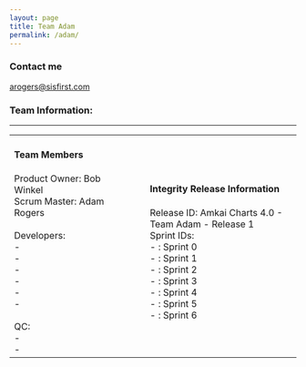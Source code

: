 ```yaml
---
layout: page
title: Team Adam
permalink: /adam/
---
```


### Contact me

[arogers@sisfirst.com](mailto:arogers@sisfirst.com)

### Team Information:
---
<table>
<tr width='1280px'>
<td width='380px'><h4>Team Members</h4>Product Owner: Bob Winkel <br/>
Scrum Master: Adam Rogers<br/><br/>
Developers:<br/>
 - <br/>
 - <br/>
 - <br/>
 - <br/>
 - <br/>
 - <br/><br/>
QC:<br/>
 - <br/>
 - <br/></td>
<td width='40px'></td>
<td width='540px'>
<h4>Integrity Release Information</h4>
Release ID: <ID> Amkai Charts 4.0 - Team Adam - Release 1<br/>
Sprint IDs:<br/>
 - : Sprint 0<br/>
 - : Sprint 1<br/>
 - : Sprint 2<br/>
 - : Sprint 3<br/>
 - : Sprint 4<br/>
 - : Sprint 5<br/>
 - : Sprint 6<br/></td>
</tr>
</table>

